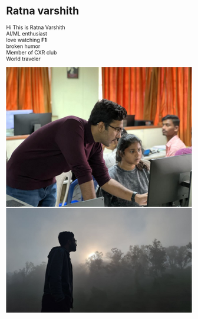 # Ratna varshith
Hi This is Ratna Varshith  
AI/ML enthusiast  
love watching **F1**  
broken humor  
Member of CXR club  
World traveler  

![Recent workshop named "Matrix"](hi.jpg)
![](hi1.jpg)